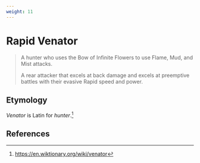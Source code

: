 ```yaml
---
weight: 11
---
```


# Rapid Venator

> A hunter who uses the Bow of Infinite Flowers to use Flame, Mud, and Mist attacks.
>
> A rear attacker that excels at back damage and excels at preemptive battles with their evasive Rapid speed and power.

## Etymology

*Venator* is Latin for *hunter*.[^1]

## References

[^1]: https://en.wiktionary.org/wiki/venator